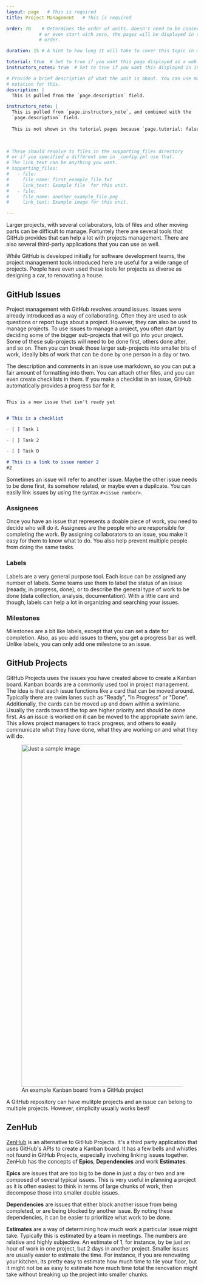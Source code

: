 ```yaml
---
layout: page   # This is required
title: Project Management   # This is required

order: 70    # Determines the order of units. Doesn't need to be consecutive though
            # or even start with zero, the pages will be displayed in their sort
            # order.

duration: 15 # A hint to how long it will take to cover this topic in mintues.

tutorial: true  # Set to true if you want this page displayed as a web page
instructors_notes: true  # Set to true if you want this displayed in instructors notes

# Provide a brief description of what the unit is about. You can use markdown
# notation for this.
description: |
  This is pulled from the `page.description` field.

instructors_note: |
  This is pulled from `page.instructors_note`, and combined with the 
  `page.description` field.
  
  This is not shown in the tutorial pages because `page.tutorial: false`.
  

  
# These should resolve to files in the supporting_files directory
# or if you specified a different one in _config.yml use that.
# The link_text can be anything you want.
# supporting_files:
#   - file:
#     file_name: first_example_file.txt
#     link_text: Example file  for this unit.
#   - file:
#     file_name: another_example_file.png
#     link_text: Example image for this unit.

---
```


Larger projects, with several collaborators, lots of files and other moving parts can be difficult to 
manage. Fortuntely there are several tools that GitHub provides that can help a lot with projects
management. There are also several third-party applications that you can use as well.

While GitHub is developed initially for software development teams, the project management tools introduced here are useful for a wide range of projects. People 
have even used these tools for projects as diverse as designing a car, to renovating a house.


## GitHub Issues

Project management with GitHub revolves around issues. Issues were already introduced as a way of collaborating. Often they are used
to ask questions or report bugs about a project. However, they can also be used to manage projects. To use issues to manage a project, you 
often start by deciding some of the bigger sub-projects that will go into your project. Some of these sub-projects will need to be done first, others done after,
and so on. Then you can break those larger sub-projects into smaller bits of work, ideally bits of work that can be done by one person in a day or two.

The description and comments in an issue use markdown, so you can put a fair amount of formatting into them. You can attach other files, and you can even create checklists 
in them. If you make a checklist in an issue, GitHub automatically provides a progress bar for it.

```markdown

This is a new issue that isn't ready yet


# This is a checklist

- [ ] Task 1

- [ ] Task 2

- [ ] Task D

# This is a link to issue number 2
#2

```

Sometimes an issue will refer to another issue. Maybe the other issue needs to be done first, its somehow related, or maybe even a dupilcate. You can easily 
link issues by using the syntax `#<issue number>`.



### Assignees

Once you have an issue that represents a doable piece of work, you need to decide who will do it. Assignees are the people who are responsible for completing
the work. By assigning collaborators to an issue, you make it easy for them to know what to do. You also help prevent multiple people from doing the same tasks.



### Labels

Labels are a very general purpose tool. Each issue can be assigned any number of labels. Some teams use them to label the status of an issue (reaady, in progress, done), 
or to describe the general type of work to be done (data collection, analysis, documentation). With a little care and though, labels can help a lot in organizing and searching 
your issues.


### Milestones

Milestones are a bit like labels, except that you can set a date for completion. Also, as you add issues to them, you get a progress bar as well. Unlike labels,
you can only add one milestone to an issue.



## GitHub Projects

GitHub Projects uses the issues you have created above to create a Kanban board. Kanban boards are a commonly used tool in project management. The idea 
is that each issue functions like a card that can be moved around. Typically there are swim lanes such as "Ready", "In Progress" or "Done". Additionally, the cards can
be moved up and down within a swimlane. Usually the cards toward the top are higher priority and should be done first. As an issue 
is worked on it can be moved to the appropriate swim lane. This allows project managers to track progress, and others to easily communicate what they have done,
what they are working on and what they will do. 

<figure>
  <img src="{{ site.baseurl }}/assets/img/project_management/github_project.png" alt="Just a sample image" style="width: 900px"/>
  <figcaption>An example Kanban board from a GitHub project</figcaption>
</figure>

A GitHub repository can have mulitple projects and an issue can belong to multiple projects. However, simplicity usually works best!


## ZenHub

[ZenHub](https://app.zenhub.com) is an alternative to GitHub Projects. It's a third party application that uses GitHub's APIs to create a Kanban board. It has a few
bells and whistles not found in GitHub Projects, especially involving linking issues together. ZenHub has the concepts of **Epics**, **Dependencies** and work **Estimates**.

**Epics** are issues that are too big to be done in just a day or two and are composed of several typical issues. This is very useful in planning a project as it is often easiest to
think in terms of large chunks of work, then decompose those into smaller doable issues. 

**Dependencies** are issues that either block another issue from being completed, or are being blocked by another issue. By noting these dependencies, it can
be easier to prioritize what work to be done.

**Estimates** are a way of determining how much work a particular issue might take. Typically this is estimated by a team in meetings. The numbers are relative and highly subjective. An estimate
of 1, for instance, by be just an hour of work in one project, but 2 days in another project. Smaller issues are usually easier to estimate the time. For instance, if you are renovating your kitchen,
its pretty easy to estimate how much time to tile your floor, but it might not be as easy to estimate how much time total the renovation might take without breaking up the project into smaller chunks.







